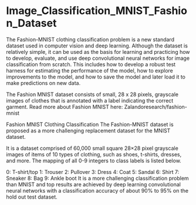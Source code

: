 # Image_Classification_MNIST_Fashion_Dataset
The Fashion-MNIST clothing classification problem is a new standard dataset used in computer vision and deep learning.  Although the dataset is relatively simple, it can be used as the basis for learning and practicing how to develop, evaluate, and use deep convolutional neural networks for image classification from scratch. This includes how to develop a robust test harness for estimating the performance of the model, how to explore improvements to the model, and how to save the model and later load it to make predictions on new data.


The Fashion MNIST dataset consists of small, 28 x 28 pixels, grayscale images of clothes that is annotated with a label indicating the correct garment. Read more about Fashion MNIST here:  Zalandoresearch/fashion-mnist 


Fashion MNIST Clothing Classification
The Fashion-MNIST dataset is proposed as a more challenging replacement dataset for the MNIST dataset.

It is a dataset comprised of 60,000 small square 28×28 pixel grayscale images of items of 10 types of clothing, such as shoes, t-shirts, dresses, and more. The mapping of all 0-9 integers to class labels is listed below.

0: T-shirt/top
1: Trouser
2: Pullover
3: Dress
4: Coat
5: Sandal
6: Shirt
7: Sneaker
8: Bag
9: Ankle boot
It is a more challenging classification problem than MNIST and top results are achieved by deep learning convolutional neural networks with a classification accuracy of about 90% to 95% on the hold out test dataset.

